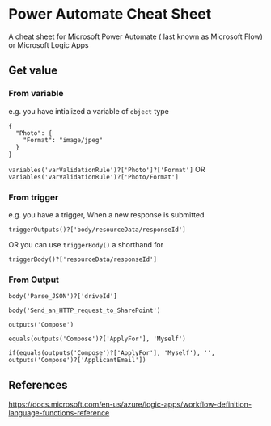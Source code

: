 # Power Automate Cheat Sheet
A cheat sheet for Microsoft Power Automate ( last known as Microsoft Flow) or Microsoft Logic Apps

## Get value

### From variable
e.g. you have intialized a variable of `object` type
```
{
  "Photo": {
    "Format": "image/jpeg"
  }
}
```
`variables('varValidationRule')?['Photo']?['Format']`
OR
`variables('varValidationRule')?['Photo/Format']`


### From trigger
e.g. you have a trigger, 
When a new response is submitted

`triggerOutputs()?['body/resourceData/responseId']`

OR you can use `triggerBody()` a shorthand for

`triggerBody()?['resourceData/responseId']`


### From Output

`body('Parse_JSON')?['driveId']`

`body('Send_an_HTTP_request_to_SharePoint')`

`outputs('Compose')`

`equals(outputs('Compose')?['ApplyFor'], 'Myself')`

`if(equals(outputs('Compose')?['ApplyFor'], 'Myself'), '', outputs('Compose')?['ApplicantEmail'])`







## References
https://docs.microsoft.com/en-us/azure/logic-apps/workflow-definition-language-functions-reference
